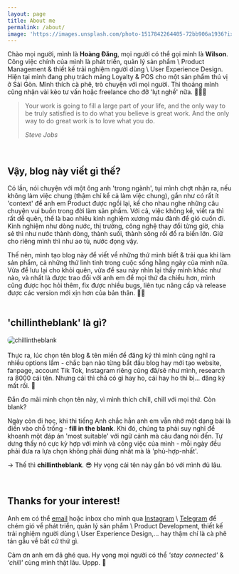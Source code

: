 ```yaml
---
layout: page
title: About me
permalink: /about/
image: 'https://images.unsplash.com/photo-1517842264405-72bb906a1936?ixid=MnwxMjA3fDB8MHxwaG90by1wYWdlfHx8fGVufDB8fHx8&ixlib=rb-1.2.1&auto=format&fit=crop&w=1650&q=80'
---
```


Chào mọi người, mình là <b>Hoàng Đăng</b>, mọi người có thể gọi mình là <b>Wilson</b>. Công việc chính của mình là phát triển, quản lý sản phẩm \ Product Management & thiết kế trải nghiệm người dùng \ User Experience Design. Hiện tại mình đang phụ trách mảng Loyalty & POS cho một sản phẩm thú vị ở Sài Gòn. Mình thích cà phê, trò chuyện với mọi người. Thi thoảng mình cũng nhận vài kèo tư vấn hoặc freelance cho đỡ 'lụt nghề' nữa. 👨🏻‍💻  

> Your work is going to fill a large part of your life, and the only way to be truly satisfied is to do what you believe is great work. And the only way to do great work is to love what you do.
>
> <cite>Steve Jobs</cite>
<br>
  
## __Vậy, blog này viết gì thế?__

Có lần, nói chuyện với một ông anh 'trong ngành', tụi mình chợt nhận ra, nếu không làm việc chung (thậm chí kể cả làm việc chung), gần như có rất ít 'context' để anh em Product được ngồi lại, kể cho nhau nghe những câu chuyện vui buồn trong đời làm sản phẩm. Với cả, việc không kể, viết ra thì rất dễ quên, thế là bao nhiêu kinh nghiệm xương máu đành để gió cuốn đi. Kinh nghiệm như dòng nước, thị trường, công nghệ thay đổi từng giờ, chia sẻ thì như nước thành dòng, thành suối, thành sông rồi đổ ra biển lớn. Giữ cho riêng mình thì như ao tù, nước đọng vậy.

Thế nên, mình tạo blog này để viết về những thứ mình biết & trải qua khi làm sản phẩm, cả những thứ linh tinh trong cuộc sống hằng ngày của mình nữa. Vừa để lưu lại cho khỏi quên, vừa để sau này nhìn lại thấy mình khác như nào, và nhất là được trao đổi với anh em để mọi thứ đa chiều hơn, mình cũng được học hỏi thêm, fix được nhiều bugs, liên tục nâng cấp và release được các version mới xịn hơn của bản thân. 🙌🏻
<br>
<br>
  
## __'chillintheblank' là gì?__

<div>
  <img src="https://images.unsplash.com/photo-1471560090527-d1af5e4e6eb6?ixid=MnwxMjA3fDB8MHxwaG90by1wYWdlfHx8fGVufDB8fHx8&ixlib=rb-1.2.1&auto=format&fit=crop&w=2550&q=80" alt="chillintheblank" style="border-radius: 8px"> 
</div>
<br>
Thực ra, lúc chọn tên blog & tên miền để đăng ký thì mình cũng nghĩ ra nhiều options lắm - chắc bạn nào từng bắt đầu blog hay mới tạo website, fanpage, account Tik Tok, Instagram riêng cũng đã/sẽ như mình, research ra 8000 cái tên. Nhưng cái thì chả có gì hay ho, cái hay ho thì bị... đăng ký mất rồi. 🥲

Đắn đo mãi mình chọn tên này, vì mình thích chill, chill với mọi thứ. Còn blank?

Ngày còn đi học, khi thi tiếng Anh chắc hẳn anh em vẫn nhớ một dạng bài là điền vào chỗ trống - **fill in the blank**. Khi đó, chúng ta phải suy nghĩ để khoanh một đáp án 'most suitable' với ngữ cảnh mà câu đang nói đến. Tự dưng thấy nó cực kỳ hợp với mình và công việc của mình - mỗi ngày đều phải đưa ra lựa chọn không phải đúng nhất mà là 'phù-hợp-nhất'.

→ Thế thì <b>chillintheblank</b>. 😎 Hy vọng cái tên này gắn bó với mình đủ lâu.

<br>

## __Thanks for your interest!__
Anh em có thể [email](mailto:wilson.citb@gmail.com) hoặc inbox cho mình qua [Instagram](https://instagram.com/wilson.chillinthe___) \ [Telegram](https://t.me/wilsonchiller) để chém gió về phát triển, quản lý sản phẩm \ Product Development, thiết kế trải nghiệm người dùng \ User Experience Design,... hay thậm chí là cà phê tán gẫu về bất cứ thứ gì.

Cảm ơn anh em đã ghé qua. Hy vọng mọi người có thể _'stay connected'_ & _'chill'_ cùng mình thật lâu. Uppp. 🦾  
<br>

